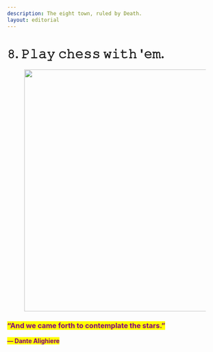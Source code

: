 ```yaml
---
description: The eight town, ruled by Death.
layout: editorial
---
```


# 𝟾. 𝙿𝚕𝚊𝚢 𝚌𝚑𝚎𝚜𝚜 𝚠𝚒𝚝𝚑 '𝚎𝚖.

<figure><img src="../../../../../../../.gitbook/assets/pexels-btgl-♡-9570561.jpg" alt="" width="563"><figcaption></figcaption></figure>

### <mark style="color:purple;">“And we came forth to contemplate the stars.”</mark>&#x20;

<mark style="color:purple;">**― Dante Alighiere**</mark>
